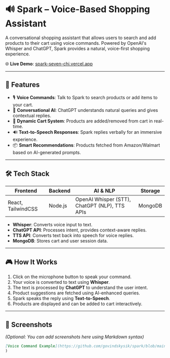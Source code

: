 # 🔊 Spark – Voice-Based Shopping Assistant

A conversational shopping assistant that allows users to search and add products to their cart using voice commands. Powered by OpenAI's Whisper and ChatGPT, Spark provides a natural, voice-first shopping experience.

🌐 **Live Demo**: [spark-seven-chi.vercel.app](https://spark-seven-chi.vercel.app/)

---

## 🚀 Features

- 🎙️ **Voice Commands**: Talk to Spark to search products or add items to your cart.
- 🧠 **Conversational AI**: ChatGPT understands natural queries and gives contextual replies.
- 🛒 **Dynamic Cart System**: Products are added/removed from cart in real-time.
- 🔊 **Text-to-Speech Responses**: Spark replies verbally for an immersive experience.
- 📦 **Smart Recommendations**: Products fetched from Amazon/Walmart based on AI-generated prompts.

---

## 🛠️ Tech Stack

| Frontend | Backend | AI & NLP | Storage |
|----------|---------|----------|---------|
| React, TailwindCSS | Node.js | OpenAI Whisper (STT), ChatGPT (NLP), TTS APIs | MongoDB |

- **Whisper**: Converts voice input to text.
- **ChatGPT API**: Processes intent, provides context-aware replies.
- **TTS API**: Converts text back into speech for voice replies.
- **MongoDB**: Stores cart and user session data.

---

## 🎮 How It Works

1. Click on the microphone button to speak your command.
2. Your voice is converted to text using **Whisper**.
3. The text is processed by **ChatGPT** to understand the user intent.
4. Product suggestions are fetched using AI-enhanced queries.
5. Spark speaks the reply using **Text-to-Speech**.
6. Products are displayed and can be added to cart interactively.

---

## 📸 Screenshots

*(Optional: You can add screenshots here using Markdown syntax)*

```md
[Voice Command Example](https://github.com/govindskysik/spark/blob/main/Frontend/src/assets/SS.jpg)
)
